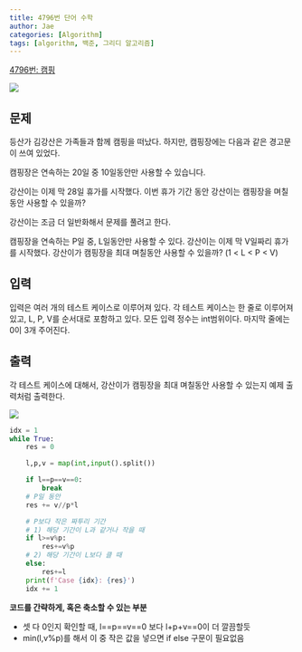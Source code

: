 ```yaml
---
title: 4796번 단어 수학
author: Jae
categories: [Algorithm]
tags: [algorithm, 백준, 그리디 알고리즘]
---
```


[4796번: 캠핑](https://www.acmicpc.net/problem/4796)

![](https://images.velog.io/images/a87380/post/129b725d-213b-4c8d-941a-222e7386d493/image.png)

## 문제

등산가 김강산은 가족들과 함께 캠핑을 떠났다. 하지만, 캠핑장에는 다음과 같은 경고문이 쓰여 있었다.

캠핑장은 연속하는 20일 중 10일동안만 사용할 수 있습니다.

강산이는 이제 막 28일 휴가를 시작했다. 이번 휴가 기간 동안 강산이는 캠핑장을 며칠동안 사용할 수 있을까?

강산이는 조금 더 일반화해서 문제를 풀려고 한다.

캠핑장을 연속하는 P일 중, L일동안만 사용할 수 있다. 강산이는 이제 막 V일짜리 휴가를 시작했다. 강산이가 캠핑장을 최대 며칠동안 사용할 수 있을까? (1 < L < P < V)

## 입력

입력은 여러 개의 테스트 케이스로 이루어져 있다. 각 테스트 케이스는 한 줄로 이루어져 있고, L, P, V를 순서대로 포함하고 있다. 모든 입력 정수는 int범위이다. 마지막 줄에는 0이 3개 주어진다.

## 출력

각 테스트 케이스에 대해서, 강산이가 캠핑장을 최대 며칠동안 사용할 수 있는지 예제 출력처럼 출력한다.

![](https://images.velog.io/images/a87380/post/14bfd8b2-36b6-47e1-959e-7b7963cbebb4/image.png)

```python
idx = 1
while True:
    res = 0

    l,p,v = map(int,input().split())

    if l==p==v==0:
        break
    # P일 동안
    res += v//p*l

    # P보다 작은 짜투리 기간
    # 1) 해당 기간이 L과 같거나 작을 때
    if l>=v%p:
        res+=v%p
    # 2) 해당 기간이 L보다 클 때
    else:
        res+=l
    print(f'Case {idx}: {res}')
    idx += 1
```

**코드를 간략하게, 혹은 축소할 수 있는 부분**

- 셋 다 0인지 확인할 때, l==p==v==0 보다 l+p+v==0이 더 깔끔할듯
- min(l,v%p)를 해서 이 중 작은 값을 넣으면 if else 구문이 필요없음

